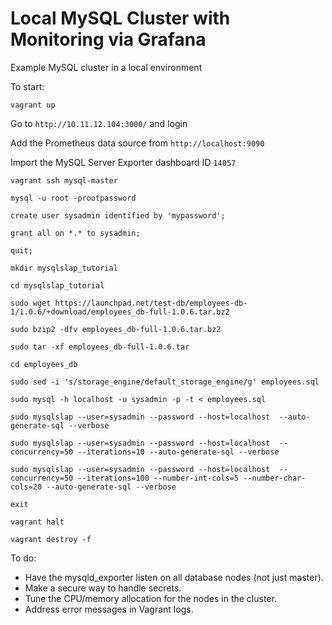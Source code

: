# Local MySQL Cluster with Monitoring via Grafana
Example MySQL cluster in a local environment

To start:

`vagrant up`

Go to `http://10.11.12.104:3000/` and login

Add the Prometheus data source from `http://localhost:9090`

Import the MySQL Server Exporter dashboard ID `14057`

`vagrant ssh mysql-master`

`mysql -u root -prootpassword`

`create user sysadmin identified by 'mypassword';`

`grant all on *.* to sysadmin;`

`quit;`

`mkdir mysqlslap_tutorial`

`cd mysqlslap_tutorial`

`sudo wget https://launchpad.net/test-db/employees-db-1/1.0.6/+download/employees_db-full-1.0.6.tar.bz2`

`sudo bzip2 -dfv employees_db-full-1.0.6.tar.bz2`

`sudo tar -xf employees_db-full-1.0.6.tar`

`cd employees_db`

`sudo sed -i 's/storage_engine/default_storage_engine/g' employees.sql`

`sudo mysql -h localhost -u sysadmin -p -t < employees.sql`

`sudo mysqlslap --user=sysadmin --password --host=localhost  --auto-generate-sql --verbose`

`sudo mysqlslap --user=sysadmin --password --host=localhost  --concurrency=50 --iterations=10 --auto-generate-sql --verbose`

`sudo mysqlslap --user=sysadmin --password --host=localhost  --concurrency=50 --iterations=100 --number-int-cols=5 --number-char-cols=20 --auto-generate-sql --verbose`

`exit`

`vagrant halt`

`vagrant destroy -f`

To do:
- Have the mysqld_exporter listen on all database nodes (not just master).
- Make a secure way to handle secrets.
- Tune the CPU/memory allocation for the nodes in the cluster.
- Address error messages in Vagrant logs.